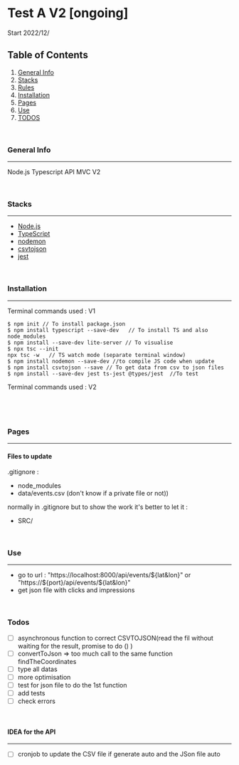 # Test A V2 [ongoing]

Start 2022/12/

## Table of Contents
1. [General Info](#general-info)
2. [Stacks](#stacks)
3. [Rules](#rules)
4. [Installation](#installation)
5. [Pages](#pages)
6. [Use](#use)
7. [TODOS](#todos)

<br/>

### General Info
---
Node.js Typescript API MVC V2

<br/>

### Stacks
---
- [Node.js](https://nodejs.org/en/)
- [TypeScript](https://www.typescriptlang.org/)
- [nodemon](https://www.npmjs.com/package/nodemon)
- [csvtojson](https://www.npmjs.com/package/csvtojson)
- [jest](https://jestjs.io/)


<br/>

### Installation
---

Terminal commands used : V1

```
$ npm init // To install package.json
$ npm install typescript --save-dev   // To install TS and also node_modules
$ npm install --save-dev lite-server // To visualise
$ npx tsc --init
npx tsc -w   // TS watch mode (separate terminal window)
$ npm install nodemon --save-dev //to compile JS code when update
$ npm install csvtojson --save // To get data from csv to json files
$ npm install --save-dev jest ts-jest @types/jest  //To test
```


Terminal commands used : V2

```


```


<br/>

### Pages
---


#### Files to update
.gitignore :
- node_modules
- data/events.csv (don't know if a private file or not))

normally in .gitignore but to show the work it's better to let it :
- SRC/


<br/>

### Use
---
- go to url : "https://localhost:8000/api/events/${lat&lon}" or "https://${port}/api/events/${lat&lon}"
- get json file with clicks and impressions

<br/>

### Todos
- [ ] asynchronous function to correct CSVTOJSON(read the fil without waiting for the result, promise to do () )
- [ ] convertToJson => too much call to the same function findTheCoordinates
- [ ] type all datas
- [ ] more optimisation 
- [ ] test for json file to do the 1st function
- [ ] add tests
- [ ] check errors

<br/>

#### IDEA for the API
---
- [ ] cronjob to update the CSV file if generate auto and the JSon file auto





